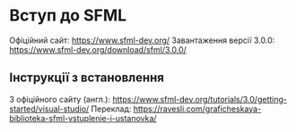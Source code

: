 # Вступ до SFML

Офіційний сайт: https://www.sfml-dev.org/
Завантаження версії 3.0.0: https://www.sfml-dev.org/download/sfml/3.0.0/

## Інструкції з встановлення
З офіційного сайту (англ.): https://www.sfml-dev.org/tutorials/3.0/getting-started/visual-studio/
Переклад: https://ravesli.com/graficheskaya-biblioteka-sfml-vstuplenie-i-ustanovka/
